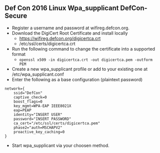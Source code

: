 ## Def Con 2016 Linux Wpa_supplicant DefCon-Secure

* Register a username and password at wifireg.defcon.org.
* Download the DigiCert Root Certificate and install locally
	* https://wifireg.defcon.org/digicertca.crt
	* /etc/ssl/certs/digicertca.crt
* Run the following command to change the certificate into a supported format
	* `openssl x509 -in digicertca.crt -out digicertca.pem -outform PEM`
* Create a new wpa_supplicant profile or add to your existing one at /etc/wpa_supplicant.conf
* Enter the following as a base configuration (plaintext password)
```
network={
	ssid="DefCon"
	captive_check=0
	boost_flags=0
	key_mgmt=WPA-EAP IEEE8021X
	eap=PEAP
	identity="INSERT USER"
	password="INSERT PASSWORD"
	ca_cert="/etc/ssl/certs/digicertca.pem"
	phase2="auth=MSCHAPV2"
	proactive_key_caching=0
}
```
* Start wpa_supplicant via your choosen method.
